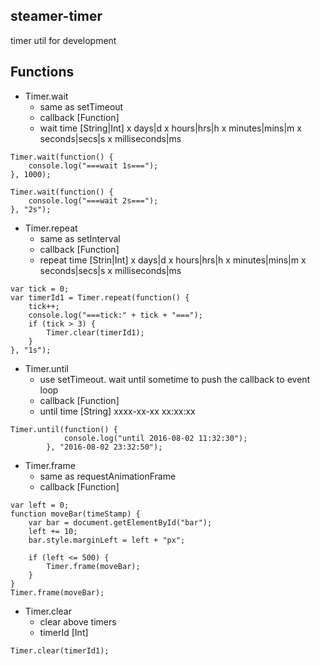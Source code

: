 ## steamer-timer
timer util for development



## Functions
* Timer.wait
    - same as setTimeout
    - callback  [Function]
    - wait time [String|Int] x days|d x hours|hrs|h x minutes|mins|m x seconds|secs|s x milliseconds|ms

```
Timer.wait(function() {
    console.log("===wait 1s===");
}, 1000);

Timer.wait(function() {
    console.log("===wait 2s===");
}, "2s");
```

* Timer.repeat
    - same as setInterval
    - callback    [Function]
    - repeat time [Strin|Int] x days|d x hours|hrs|h x minutes|mins|m x seconds|secs|s x milliseconds|ms

```
var tick = 0;
var timerId1 = Timer.repeat(function() {
    tick++;
    console.log("===tick:" + tick + "===");
    if (tick > 3) {
        Timer.clear(timerId1);
    }
}, "1s");
```

* Timer.until
    - use setTimeout. wait until sometime to push the callback to event loop
    - callback   [Function]
    - until time [String] xxxx-xx-xx xx:xx:xx
```
Timer.until(function() {
            console.log("until 2016-08-02 11:32:30");
        }, "2016-08-02 23:32:50");
```

* Timer.frame
    - same as requestAnimationFrame
    - callback [Function]
```
var left = 0;
function moveBar(timeStamp) {
    var bar = document.getElementById("bar");
    left += 10;
    bar.style.marginLeft = left + "px";

    if (left <= 500) {
        Timer.frame(moveBar);
    }
}
Timer.frame(moveBar);
```

* Timer.clear
    - clear above timers
    - timerId [Int]
```
Timer.clear(timerId1);
```